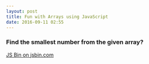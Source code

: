 ```yaml
---
layout: post
title: Fun with Arrays using JavaScript
date: 2016-09-11 02:55
---
```


### Find the smallest number from the given array?

<a class="jsbin-embed" href="http://jsbin.com/qucalo/embed?js">JS Bin on jsbin.com</a><script src="http://static.jsbin.com/js/embed.min.js?3.39.15"></script>
